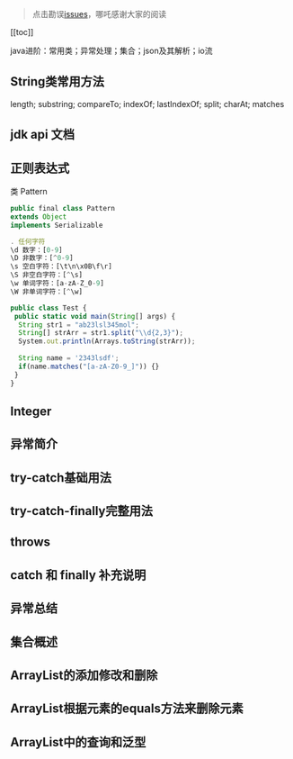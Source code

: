 > 点击勘误[issues](https://github.com/webVueBlog/learn-web/issues)，哪吒感谢大家的阅读

[[toc]]

java进阶：常用类；异常处理；集合；json及其解析；io流

## String类常用方法

length; substring; compareTo; indexOf; lastIndexOf; split; charAt; matches

## jdk api 文档

## 正则表达式

类 Pattern

```js
public final class Pattern
extends Object
implements Serializable
```

```js
. 任何字符
\d 数字：[0-9]
\D 非数字：[^0-9]
\s 空白字符：[\t\n\x0B\f\r]
\S 非空白字符：[^\s]
\w 单词字符：[a-zA-Z_0-9]
\W 非单词字符：[^\w]
```

```js
public class Test {
 public static void main(String[] args) {
  String str1 = "ab23lsl345mol";
  String[] strArr = str1.split("\\d{2,3}");
  System.out.println(Arrays.toString(strArr));
  
  String name = '2343lsdf';
  if(name.matches("[a-zA-Z0-9_]")) {}
 }
}
```

## Integer

## 异常简介

## try-catch基础用法

## try-catch-finally完整用法

## throws

## catch 和 finally 补充说明

## 异常总结

## 集合概述

## ArrayList的添加修改和删除

## ArrayList根据元素的equals方法来删除元素

## ArrayList中的查询和泛型
















